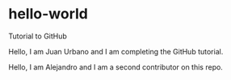 # hello-world
Tutorial to GitHub

Hello, I am Juan Urbano and I am completing the GitHub tutorial.

Hello, I am Alejandro and I am a second contributor on this repo.
